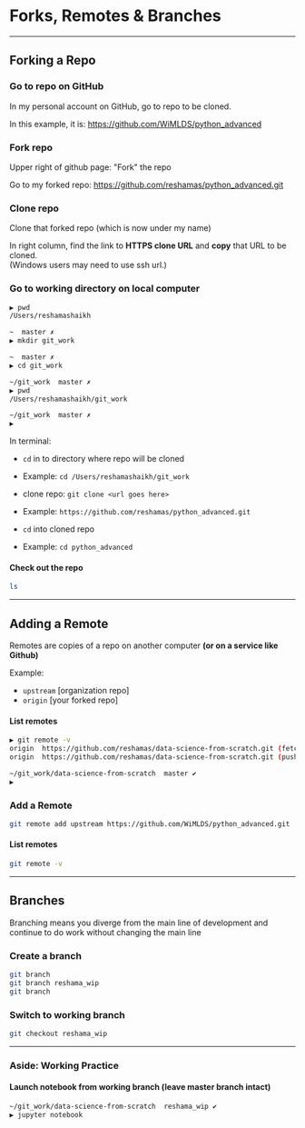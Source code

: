 # Forks, Remotes & Branches

---
## Forking a Repo
### Go to repo on GitHub
In my personal account on GitHub, go to repo to be cloned.

In this example, it is: https://github.com/WiMLDS/python_advanced

### Fork repo
Upper right of github page:  "Fork" the repo

Go to my forked repo: https://github.com/reshamas/python_advanced.git

 
### Clone repo
Clone that forked repo (which is now under my name)

In right column, find the link to **HTTPS clone URL** and **copy** that URL to be cloned.  
(Windows users may need to use ssh url.)  

### Go to working directory on local computer
```bash
▶ pwd
/Users/reshamashaikh

~  master ✗                                                                           ◒  
▶ mkdir git_work

~  master ✗                                                                           ◒  
▶ cd git_work

~/git_work  master ✗                                                                  ◒  
▶ pwd
/Users/reshamashaikh/git_work

~/git_work  master ✗                                                                  ◒  
▶ 
```

In terminal: 
* `cd` in to directory where repo will be cloned
 - Example:  `cd /Users/reshamashaikh/git_work`
* clone repo:   `git clone <url goes here>`
 - Example:  `https://github.com/reshamas/python_advanced.git`
* `cd` into cloned repo
 - Example:  `cd python_advanced`



#### Check out the repo
```bash
ls
```

---
## Adding a Remote
Remotes are copies of a repo on another computer **(or on a service like Github)**  

Example:  
* `upstream` [organization repo]
* `origin`   [your forked repo]


#### List remotes
```bash
▶ git remote -v
origin	https://github.com/reshamas/data-science-from-scratch.git (fetch)
origin	https://github.com/reshamas/data-science-from-scratch.git (push)

~/git_work/data-science-from-scratch  master ✔                                     498d  
▶ 
```
### Add a Remote
```bash
git remote add upstream https://github.com/WiMLDS/python_advanced.git
```

#### List remotes
```bash
git remote -v
```

---
## Branches
Branching means you diverge from the main line of development and continue to do work without changing the main line


### Create a branch
```bash
git branch
git branch reshama_wip
git branch
```


### Switch to working branch
```bash
git checkout reshama_wip
```

---

### Aside: Working Practice
#### Launch notebook from working branch (leave master branch intact)
```bash
~/git_work/data-science-from-scratch  reshama_wip ✔                                498d  
▶ jupyter notebook
```







